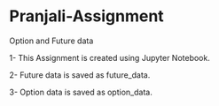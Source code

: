 # Pranjali-Assignment
Option and Future data

1- This Assignment is created using Jupyter Notebook.

2- Future data is saved as future_data.

3- Option data is saved as option_data.
